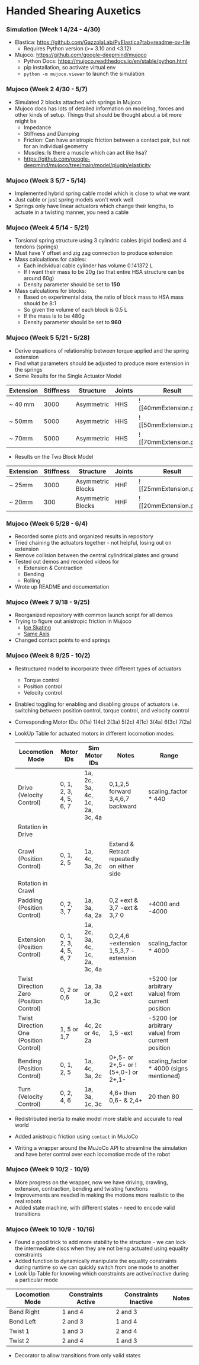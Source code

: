 # Handed Shearing Auxetics
### Simulation (Week 1 4/24 - 4/30)
- Elastica: https://github.com/GazzolaLab/PyElastica?tab=readme-ov-file
	- Requires Python version (>= 3.10 and <3.12)
- Mujoco: https://github.com/google-deepmind/mujoco
	- Python Docs: https://mujoco.readthedocs.io/en/stable/python.html
	- pip installation, so activate virtual env
	- `python -m mujoco.viewer` to launch the simulation
### Mujoco (Week 2 4/30 - 5/7)
- Simulated 2 blocks attached with springs in Mujoco
- Mujoco docs has lots of detailed information on modeling, forces and other kinds of setup. Things that should be thought about a bit more might be 
	- Impedance
	- Stiffness and Damping
	- Friction: Can have anistropic friction between a contact pair, but not for an individual geometry
	- Muscles: Is there a muscle which can act like hsa?
	- https://github.com/google-deepmind/mujoco/tree/main/model/plugin/elasticity

### Mujoco (Week 3 5/7 - 5/14)
- Implemented hybrid spring cable model which is close to what we want
- Just cable or just spring models won't work well
- Springs only have linear actuators which change their lengths, to actuate in a twisting manner, you need a cable

### Mujoco (Week 4 5/14 - 5/21)
- Torsional spring structure using 3 cylindric cables (rigid bodies) and 4 tendons (springs)
- Must have Y offset and zig zag connection to produce extension
- Mass calculations for cables:
	- Each individual cable cylinder has volume 0.141372 L
	- If I want their mass to be 20g (so that entire HSA structure can be around 60g)
	- Density parameter should be set to **150**
- Mass calculations for blocks:
	- Based on experimental data, the ratio of block mass to HSA mass should be 8:1
	- So given the volume of each block is 0.5 L
	- If the mass is to be 480g
	- Density parameter should be set to **960**

### Mujoco (Week 5 5/21 - 5/28)
- Derive equations of relationship between torque applied and the spring extension
- Find what parameters should be adjusted to produce more extension in the springs
- Some Results for the Single Actuator Model

| Extension | Stiffness | Structure  | Joints | Result                 |
| --------- | --------- | ---------- | ------ | ---------------------- |
| ~ 40 mm   | 3000      | Asymmetric | HHS    | ![[40mmExtension.png]] |
| ~ 50mm    | 5000      | Asymmetric | HHS    | ![[50mmExtension.png]] |
| ~ 70mm    | 5000      | Asymmetric | HHS    | ![[70mmExtension.png]] |
- Results on the Two Block Model

| Extension | Stiffness | Structure         | Joints | Result                 |
| --------- | --------- | ----------------- | ------ | ---------------------- |
| ~ 25mm    | 3000      | Asymmetric Blocks | HHF    | ![[25mmExtension.png]] |
| ~ 20mm    | 300       | Asymmetric Blocks | HHF    | ![[20mmExtension.png]] |

### Mujoco (Week 6 5/28 - 6/4)
- Recorded some plots and organized results in repository
- Tried chaining the actuators together - not helpful, losing out on extension
- Remove collision between the central cylindrical plates and ground
- Tested out demos and recorded videos for
	- Extension & Contraction
	- Bending
	- Rolling
- Wrote up README and documentation

### Mujoco (Week 7 9/18 - 9/25)
- Reorganized repository with common launch script for all demos
- Trying to figure out anistropic friction in Mujoco
	- [Ice Skating](https://github.com/google-deepmind/mujoco/issues/67)
	- [Same Axis](https://github.com/google-deepmind/mujoco/issues/514)
- Changed contact points to end springs

### Mujoco (Week 8 9/25 - 10/2)
- Restructured model to incorporate three different types of actuators
	- Torque control
	- Position control
	- Velocity control
- Enabled toggling for enabling and disabling groups of actuators i.e. switching between position control, torque control, and velocity control
- Corresponding Motor IDs: 0(1a) 1(4c) 2(3a) 5(2c) 4(1c) 3(4a) 6(3c) 7(2a)
- LookUp Table for actuated motors in different locomotion modes:

	| Locomotion Mode | Motor IDs | Sim Motor IDs | Notes | Range|
	|----------|----------|----------|----------|------|
	| Drive (Velocity Control)  | 0, 1, 2, 3, 4, 5, 6, 7 | 1a, 2c, 3a, 4c, 1c, 2a, 3c, 4a  | 0,1,2,5 forward 3,4,6,7 backward|scaling_factor * 440|
	| Rotation in Drive |  |   | ||
	| Crawl (Position Control)  | 0, 1, 2, 5 | 1a, 4c, 3a, 2c | Extend & Retract repeatedly on either side||
	| Rotation in Crawl||||
	| Paddling (Position Control) |0, 2, 3, 7| 1a, 3a, 4a, 2a|0,2 +ext & 3,7 -ext & 3,7 0|+4000 and -4000|
	| Extension (Position Control) |0, 1, 2, 3, 4, 5, 6, 7| 1a, 2c, 3a, 4c, 1c, 2a, 3c, 4a|0,2,4,6 +extension 1,5,3,7 -extension|scaling_factor * 4000|
	| Twist Direction Zero (Position Control) | 0, 2 or 0,6| 1a, 3a or 1a,3c |0,2 +ext| +5200 (or arbitrary value) from current position|
	| Twist Direction One (Position Control) | 1, 5 or 1,7| 4c, 2c or 4c, 2a |1,5 -ext| -5200 (or arbitrary value) from current position|
	| Bending (Position Control) | 0, 1, 2, 5| 1a, 4c, 3a, 2c |0+,5- or 2+,5- or !(5+,0-) or 2+,1-| scaling_factor * 4000 (signs mentioned)|
	| Turn (Velocity Control) | 0, 2, 4, 6| 1a, 3a, 1c, 3c|4,6+ then 0,6- & 2,4+| 20 then 80|

- Redistributed inertia to make model more stable and accurate to real world
- Added anistropic friction using `contact` in MuJoCo
- Writing a wrapper around the MuJoCo API to streamline the simulation and have beter control over each locomotion mode of the robot
		
### Mujoco (Week 9 10/2 - 10/9)
- More progress on the wrapper, now we have driving, crawling, extension, contraction, bending and twisting functions
- Improvements are needed in making the motions more realistic to the real robots
- Added state machine, with different states - need to encode valid transitions

### Mujoco (Week 10 10/9 - 10/16)
- Found a good trick to add more stability to the structure - we can lock the intermediate discs when they are not being actuated using equality constraints
- Added function to dynamically manipulate the equality constraints during runtime so we can quickly switch from one mode to another
- Look Up Table for knowing which constraints are active/inactive during a particular mode

| Locomotion Mode | Constraints Active | Constraints Inactive | Notes |
|-----------------|-------------------- |---------------------| ------|
| Bend Right|1 and 4|  2 and 3| |
| Bend Left |2 and 3| 1 and 4| |
| Twist 1|1 and 3 | 2 and 4|
|Twist 2| 2 and 4| 1 and 3| 

- Decorator to allow transitions from only valid states
